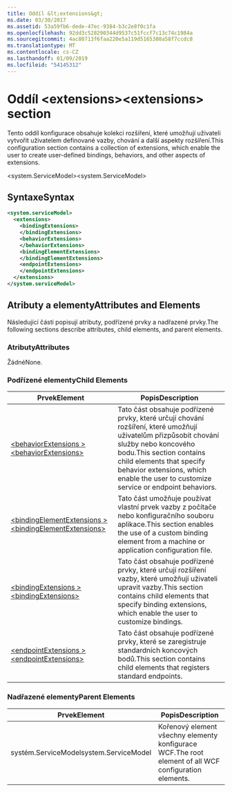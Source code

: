 ```yaml
---
title: Oddíl &lt;extensions&gt;
ms.date: 03/30/2017
ms.assetid: 53a59fb6-dede-47ec-9384-b3c2e8f0c1fa
ms.openlocfilehash: 92dd3c528290344d9537c51fccf7c13c74c1984a
ms.sourcegitcommit: 4ac80713f6faa220e5a119d5165308a58f7ccdc8
ms.translationtype: MT
ms.contentlocale: cs-CZ
ms.lasthandoff: 01/09/2019
ms.locfileid: "54145312"
---
```

# <a name="ltextensionsgt-section"></a><span data-ttu-id="f417f-102">Oddíl &lt;extensions&gt;</span><span class="sxs-lookup"><span data-stu-id="f417f-102">&lt;extensions&gt; section</span></span>
<span data-ttu-id="f417f-103">Tento oddíl konfigurace obsahuje kolekci rozšíření, které umožňují uživateli vytvořit uživatelem definované vazby, chování a další aspekty rozšíření.</span><span class="sxs-lookup"><span data-stu-id="f417f-103">This configuration section contains a collection of extensions, which enable the user to create user-defined bindings, behaviors, and other aspects of extensions.</span></span>  
  
<span data-ttu-id="f417f-104">\<system.ServiceModel></span><span class="sxs-lookup"><span data-stu-id="f417f-104">\<system.ServiceModel></span></span>  
  
## <a name="syntax"></a><span data-ttu-id="f417f-105">Syntaxe</span><span class="sxs-lookup"><span data-stu-id="f417f-105">Syntax</span></span>  
  
```xml  
<system.serviceModel>
  <extensions>
    <bindingExtensions>
    </bindingExtensions>
    <behaviorExtensions>
    </behaviorExtensions>
    <bindingElementExtensions>
    </bindingElementExtensions>
    <endpointExtensions>
    </endpointExtensions>
  </extensions>
</system.serviceModel>
```  
  
## <a name="attributes-and-elements"></a><span data-ttu-id="f417f-106">Atributy a elementy</span><span class="sxs-lookup"><span data-stu-id="f417f-106">Attributes and Elements</span></span>  
 <span data-ttu-id="f417f-107">Následující části popisují atributy, podřízené prvky a nadřazené prvky.</span><span class="sxs-lookup"><span data-stu-id="f417f-107">The following sections describe attributes, child elements, and parent elements.</span></span>  
  
### <a name="attributes"></a><span data-ttu-id="f417f-108">Atributy</span><span class="sxs-lookup"><span data-stu-id="f417f-108">Attributes</span></span>  
 <span data-ttu-id="f417f-109">Žádné</span><span class="sxs-lookup"><span data-stu-id="f417f-109">None.</span></span>  
  
### <a name="child-elements"></a><span data-ttu-id="f417f-110">Podřízené elementy</span><span class="sxs-lookup"><span data-stu-id="f417f-110">Child Elements</span></span>  
  
|<span data-ttu-id="f417f-111">Prvek</span><span class="sxs-lookup"><span data-stu-id="f417f-111">Element</span></span>|<span data-ttu-id="f417f-112">Popis</span><span class="sxs-lookup"><span data-stu-id="f417f-112">Description</span></span>|  
|-------------|-----------------|  
|[<span data-ttu-id="f417f-113">\<behaviorExtensions ></span><span class="sxs-lookup"><span data-stu-id="f417f-113">\<behaviorExtensions></span></span>](../../../../../docs/framework/configure-apps/file-schema/wcf/behaviorextensions.md)|<span data-ttu-id="f417f-114">Tato část obsahuje podřízené prvky, které určují chování rozšíření, které umožňují uživatelům přizpůsobit chování služby nebo koncového bodu.</span><span class="sxs-lookup"><span data-stu-id="f417f-114">This section contains child elements that specify behavior extensions, which enable the user to customize service or endpoint behaviors.</span></span>|  
|[<span data-ttu-id="f417f-115">\<bindingElementExtensions ></span><span class="sxs-lookup"><span data-stu-id="f417f-115">\<bindingElementExtensions></span></span>](../../../../../docs/framework/configure-apps/file-schema/wcf/bindingelementextensions.md)|<span data-ttu-id="f417f-116">Tato část umožňuje používat vlastní prvek vazby z počítače nebo konfiguračního souboru aplikace.</span><span class="sxs-lookup"><span data-stu-id="f417f-116">This section enables the use of a custom binding element from a machine or application configuration file.</span></span>|  
|[<span data-ttu-id="f417f-117">\<bindingExtensions ></span><span class="sxs-lookup"><span data-stu-id="f417f-117">\<bindingExtensions></span></span>](../../../../../docs/framework/configure-apps/file-schema/wcf/bindingextensions.md)|<span data-ttu-id="f417f-118">Tato část obsahuje podřízené prvky, které určují rozšíření vazby, které umožňují uživateli upravit vazby.</span><span class="sxs-lookup"><span data-stu-id="f417f-118">This section contains child elements that specify binding extensions, which enable the user to customize bindings.</span></span>|  
|[<span data-ttu-id="f417f-119">\<endpointExtensions ></span><span class="sxs-lookup"><span data-stu-id="f417f-119">\<endpointExtensions></span></span>](../../../../../docs/framework/configure-apps/file-schema/wcf/endpointextensions.md)|<span data-ttu-id="f417f-120">Tato část obsahuje podřízené prvky, které se zaregistruje standardních koncových bodů.</span><span class="sxs-lookup"><span data-stu-id="f417f-120">This section contains child elements that registers standard endpoints.</span></span>|  
  
### <a name="parent-elements"></a><span data-ttu-id="f417f-121">Nadřazené elementy</span><span class="sxs-lookup"><span data-stu-id="f417f-121">Parent Elements</span></span>  
  
|<span data-ttu-id="f417f-122">Prvek</span><span class="sxs-lookup"><span data-stu-id="f417f-122">Element</span></span>|<span data-ttu-id="f417f-123">Popis</span><span class="sxs-lookup"><span data-stu-id="f417f-123">Description</span></span>|  
|-------------|-----------------|  
|<span data-ttu-id="f417f-124">systém.ServiceModel</span><span class="sxs-lookup"><span data-stu-id="f417f-124">system.ServiceModel</span></span>|<span data-ttu-id="f417f-125">Kořenový element všechny elementy konfigurace WCF.</span><span class="sxs-lookup"><span data-stu-id="f417f-125">The root element of all WCF configuration elements.</span></span>|
